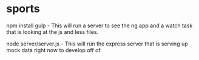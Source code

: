 sports
======

npm install
gulp - This will run a server to see the ng app and a watch task that is looking at the js and less files.


node server/server.js - This will run the express server that is serving up mock data right now to develop off of.  
